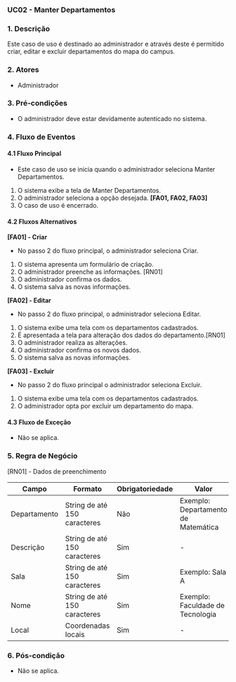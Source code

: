 ### UC02 - Manter Departamentos
### 1. Descrição

Este caso de uso é destinado ao administrador e através deste é permitido criar, editar e excluir departamentos do mapa do campus.

### 2. Atores

* Administrador

### 3. Pré-condições

* O administrador deve estar devidamente autenticado no sistema.

### 4. Fluxo de Eventos

#### 4.1 Fluxo Principal

* Este caso de uso se inicia quando o administrador seleciona Manter Departamentos.
1. O sistema exibe a tela de Manter Departamentos.
2. O administrador seleciona a opção desejada. **[FA01, FA02, FA03]**
3. O caso de uso é encerrado. 



#### 4.2 Fluxos Alternativos

**[FA01] - Criar**
* No passo 2 do fluxo principal, o administrador seleciona Criar.
1. O sistema apresenta um formulário de criação.
2. O administrador preenche as informações. [RN01]
3. O administrador confirma os dados.
4. O sistema salva as novas informações.

**[FA02] - Editar**
* No passo 2 do fluxo principal, o administrador seleciona Editar.
1. O sistema exibe uma tela com os departamentos cadastrados. 
2. É apresentada a tela para alteração dos dados do departamento.[RN01]
3. O administrador realiza as alterações. 
4. O administrador confirma os novos dados.
5. O sistema salva as novas informações.

**[FA03] - Excluir**
* No passo 2 do fluxo principal o administrador seleciona Excluir.
1. O sistema exibe uma tela com os departamentos cadastrados.
2. O administrador opta por excluir um departamento do mapa.

#### 4.3 Fluxo de Exceção

* Não se aplica.

### 5. Regra de Negócio

[RN01] - Dados de preenchimento

| Campo        | Formato                      | Obrigatoriedade | Valor                               |
|--------------|------------------------------|-----------------|-------------------------------------|
| Departamento | String de até 150 caracteres | Não             | Exemplo: Departamento de Matemática |
| Descrição    | String de até 150 caracteres | Sim             | -                                   |
| Sala         | String de até 150 caracteres | Sim             | Exemplo: Sala A                     |
| Nome         | String de até 150 caracteres | Sim             | Exemplo: Faculdade de Tecnologia    |
| Local        | Coordenadas locais           | Sim             | -                                   |

### 6. Pós-condição

* Não se aplica.